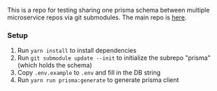 This is a repo for testing sharing one prisma schema between multiple microservice repos via git submodules. The main repo is [here](https://github.com/raymosun/prisma-multirepo).

### Setup

1. Run `yarn install` to install dependencies
1. Run `git submodule update --init` to initialize the subrepo "prisma" (which holds the schema)
1. Copy `.env.example` to `.env` and fill in the DB string
1. Run `yarn run prisma:generate` to generate prisma client